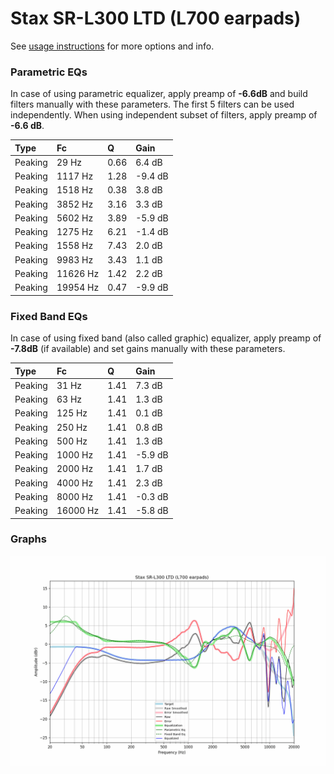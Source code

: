 # Stax SR-L300 LTD (L700 earpads)
See [usage instructions](https://github.com/jaakkopasanen/AutoEq#usage) for more options and info.

### Parametric EQs
In case of using parametric equalizer, apply preamp of **-6.6dB** and build filters manually
with these parameters. The first 5 filters can be used independently.
When using independent subset of filters, apply preamp of **-6.6 dB**.

| Type    | Fc       |    Q | Gain    |
|:--------|:---------|:-----|:--------|
| Peaking | 29 Hz    | 0.66 | 6.4 dB  |
| Peaking | 1117 Hz  | 1.28 | -9.4 dB |
| Peaking | 1518 Hz  | 0.38 | 3.8 dB  |
| Peaking | 3852 Hz  | 3.16 | 3.3 dB  |
| Peaking | 5602 Hz  | 3.89 | -5.9 dB |
| Peaking | 1275 Hz  | 6.21 | -1.4 dB |
| Peaking | 1558 Hz  | 7.43 | 2.0 dB  |
| Peaking | 9983 Hz  | 3.43 | 1.1 dB  |
| Peaking | 11626 Hz | 1.42 | 2.2 dB  |
| Peaking | 19954 Hz | 0.47 | -9.9 dB |

### Fixed Band EQs
In case of using fixed band (also called graphic) equalizer, apply preamp of **-7.8dB**
(if available) and set gains manually with these parameters.

| Type    | Fc       |    Q | Gain    |
|:--------|:---------|:-----|:--------|
| Peaking | 31 Hz    | 1.41 | 7.3 dB  |
| Peaking | 63 Hz    | 1.41 | 1.3 dB  |
| Peaking | 125 Hz   | 1.41 | 0.1 dB  |
| Peaking | 250 Hz   | 1.41 | 0.8 dB  |
| Peaking | 500 Hz   | 1.41 | 1.3 dB  |
| Peaking | 1000 Hz  | 1.41 | -5.9 dB |
| Peaking | 2000 Hz  | 1.41 | 1.7 dB  |
| Peaking | 4000 Hz  | 1.41 | 2.3 dB  |
| Peaking | 8000 Hz  | 1.41 | -0.3 dB |
| Peaking | 16000 Hz | 1.41 | -5.8 dB |

### Graphs
![](./Stax%20SR-L300%20LTD%20(L700%20earpads).png)